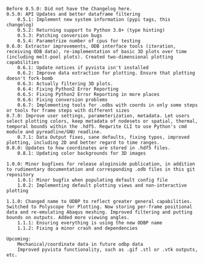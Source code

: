     Before 0.5.0: Did not have the Changelog here.
    0.5.0: API Updates and better dataframe filtering
        0.5.1: Implement new system information (pypi tags, this changelog)
        0.5.2: Returning support to Python 3.8+ (type hinting)
        0.5.3: Patching conversion bugs
        0.5.4: Parametrize number of cpus for testing
    0.6.0: Extractor improvements, ODB interface tools (iteration, receiving ODB data), re-implementation of basic 3D plots over time (including melt-pool plots). Created two-dimensional plotting capabilities
        0.6.1: Update notices if pyvista isn't installed
        0.6.2: Improve data extraction for plotting. Ensure that plotting doesn't fork-bomb
        0.6.3: Actually filtering 3D plots.
        0.6.4: Fixing Python2 Error Reporting
        0.6.5: Fixing Python2 Error Reporting in more places
        0.6.6: Fixing conversion problems
        0.6.7: Implementing tools for .odbs with coords in only some steps or tools for frame steps with different sizes
    0.7.0: Improve user settings, parameterization, metadata. Let users select plotting colors, keep metadata of nodesets or spatial, thermal, temporal bounds within the .hdf5. Reqwrite CLI to use Python's cmd module and pyreadline/GNU readline.
        0.7.1: Data Output fixes, sane defaults, fixing typos, improved plotting, including 2D and better regard to time ranges.
    0.8.0: Updates to how coordinates are stored in .hdf5 files.
        0.8.1: Updating color backgrounds for 3D images

    1.0.0: Minor bugfixes for release aloginside publication, in addition to rudimentary documentation and corresponding .odb files in this git repository
        1.0.1: Minor bugfix when populating default config file
        1.0.2: Implementing default plotting views and non-interactive plotting

    1.1.0: Changed name to ODBP to reflect greater general capabilities. Switched to Polyscope for Plotting. Now storing per-frame positional data and re-emulating Abaqus meshing. Improved filtering and putting bounds on outputs. Added more viewing angles.
        1.1.1: Ensuring everything is using the new ODBP name
        1.1.2: Fixing a minor crash and dependencies

    Upcoming:
        Mechanical/coordinate data in future odbp data
        Improved pyvista functionality, such as .gif .stl or .vtk outputs, etc.
